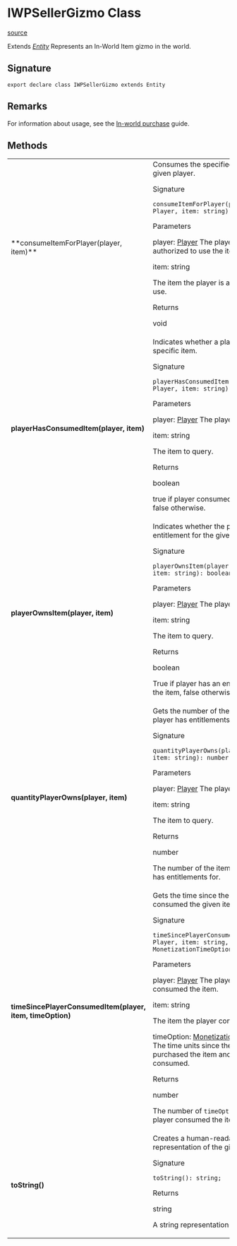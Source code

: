 # IWPSellerGizmo Class

[source](https://developers.meta.com/horizon-worlds/reference/2.0.0/core_iwpsellergizmo)

Extends *[Entity](/horizon-worlds/reference/2.0.0/core_entity)* Represents an In-World Item gizmo in the world.

## Signature

```
export declare class IWPSellerGizmo extends Entity
```

## Remarks

For information about usage, see the [In-world purchase](https://developers.meta.com/horizon-worlds/learn/documentation/mhcp-program/monetization/meta-horizon-worlds-inworld-purchase-guide) guide.

## Methods

<table>
  <tbody>
    <tr>
      <td>**consumeItemForPlayer(player, item)**</td>
      <td>Consumes the specified item for the given player.

Signature

```
consumeItemForPlayer(player: Player, item: string): void;
```

Parameters

player: [Player](/horizon-worlds/reference/2.0.0/core_player) The player that's authorized to use the item.

item: string

The item the player is authorized to use.

Returns

void</td>
    </tr>
    <tr>
      <td>**playerHasConsumedItem(player, item)**</td>
      <td>Indicates whether a player used a specific item.

Signature

```
playerHasConsumedItem(player: Player, item: string): boolean;
```

Parameters

player: [Player](/horizon-worlds/reference/2.0.0/core_player) The player to query.

item: string

The item to query.

Returns

boolean

true if player consumed the item, false otherwise.</td>
    </tr>
    <tr>
      <td>**playerOwnsItem(player, item)**</td>
      <td>Indicates whether the player has an entitlement for the given item.

Signature

```
playerOwnsItem(player: Player, item: string): boolean;
```

Parameters

player: [Player](/horizon-worlds/reference/2.0.0/core_player) The player to query.

item: string

The item to query.

Returns

boolean

True if player has an entitlement for the item, false otherwise.</td>
    </tr>
    <tr>
      <td>**quantityPlayerOwns(player, item)**</td>
      <td>Gets the number of the items the player has entitlements for.

Signature

```
quantityPlayerOwns(player: Player, item: string): number;
```

Parameters

player: [Player](/horizon-worlds/reference/2.0.0/core_player) The player to query.

item: string

The item to query.

Returns

number

The number of the items the player has entitlements for.</td>
    </tr>
    <tr>
      <td>**timeSincePlayerConsumedItem(player, item, timeOption)**</td>
      <td>Gets the time since the player consumed the given item.

Signature

```
timeSincePlayerConsumedItem(player: Player, item: string, timeOption: MonetizationTimeOption): number;
```

Parameters

player: [Player](/horizon-worlds/reference/2.0.0/core_player) The player that consumed the item.

item: string

The item the player consumed.

timeOption: [MonetizationTimeOption](/horizon-worlds/reference/2.0.0/core_monetizationtimeoption) The time units since the player purchased the item and the item was consumed.

Returns

number

The number of `timeOption` units since player consumed the item.</td>
    </tr>
    <tr>
      <td>**toString()**</td>
      <td>Creates a human-readable representation of the gizmo.

Signature

```
toString(): string;
```

Returns

string

A string representation of the gizmo.</td>
    </tr>
  </tbody>
</table>